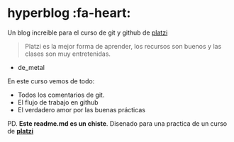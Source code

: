 # hyperblog :fa-heart:
Un blog increible para el curso de git y github de [platzi](https://courses.platzi.com/courses/ "platzi")
> Platzi es la mejor forma de aprender, los recursos son buenos y las clases son muy entretenidas.
- de_metal

En este curso vemos de todo:
* Todos los comentarios de git.
* El flujo de trabajo en github
* El verdadero amor por las buenas pr&aacute;cticas

PD. **Este readme.md es un chiste**. Disenado para una practica de un curso de **[platzi](https://courses.platzi.com/courses/ "platzi")**